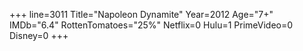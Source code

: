 +++
line=3011
Title="Napoleon Dynamite"
Year=2012
Age="7+"
IMDb="6.4"
RottenTomatoes="25%"
Netflix=0
Hulu=1
PrimeVideo=0
Disney=0
+++

